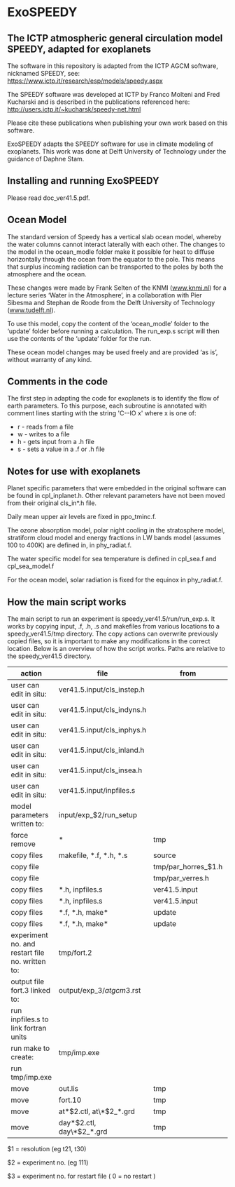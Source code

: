 # ExoSPEEDY
## The ICTP atmospheric general circulation model SPEEDY, adapted for exoplanets

The software in this repository is adapted from the ICTP AGCM software, nicknamed SPEEDY, see:
https://www.ictp.it/research/esp/models/speedy.aspx

The SPEEDY software was developed at ICTP by Franco Molteni and Fred Kucharski and is described in the publications referenced here:
http://users.ictp.it/~kucharsk/speedy-net.html

Please cite these publications when publishing your own work based on this software.

ExoSPEEDY adapts the SPEEDY software for use in climate modeling of exoplanets.
This work was done at Delft University of Technology under the guidance of Daphne Stam.

## Installing and running ExoSPEEDY

Please read doc_ver41.5.pdf.

## Ocean Model
The standard version of Speedy has a vertical slab ocean model, whereby the water columns cannot interact laterally with each other. The changes to the model in the ocean_modle folder make it possible for heat to diffuse horizontally through the ocean from the equator to the pole. This means that surplus incoming radiation can be transported to the poles by both the atmosphere and the ocean.


These changes were made by Frank Selten of the KNMI (www.knmi.nl) for a lecture series ‘Water in the Atmosphere’, in a collaboration with Pier Sibesma and Stephan de Roode from the Delft University of Technology (www.tudelft.nl).


To use this model, copy the content of the ‘ocean_modle’ folder to the ‘update’ folder before running a calculation. The run_exp.s script will then use the contents of the ‘update’ folder for the run.


These ocean model changes may be used freely and are provided ‘as is’, without warranty of any kind.

## Comments in the code
The first step in adapting the code for exoplanets is to identify the flow of earth parameters.
To this purpose, each subroutine is annotated with comment lines starting with the string 'C--IO x' where x is one of:
- r - reads from a file
- w - writes to a file
- h - gets input from a .h file
- s - sets a value in a .f or .h file

## Notes for use with exoplanets
Planet specific parameters that were embedded in the original software can be found in cpl\_inplanet.h. Other relevant parameters have not been moved from their original cls\_in\*.h file.

Daily mean upper air levels are fixed in ppo\_tminc.f.

The ozone absorption model, polar night cooling in the stratosphere model, stratiform cloud model and energy fractions in LW bands model (assumes 100 to 400K) are defined in, in phy\_radiat.f.

The water specific model for sea temperature is defined in cpl\_sea.f and cpl\_sea\_model.f

For the ocean model, solar radiation is fixed for the equinox in phy\_radiat.f.

## How the main script works

The main script to run an experiment is speedy\_ver41.5/run/run\_exp.s.
It works by copying input, .f, .h, .s and makefiles from various locations to a speedy\_ver41.5/tmp directory. The copy actions can overwrite previously copied files, so it is important to make any modifications in the correct location. Below is an overview of how the script works. Paths are relative to the speedy\_ver41.5 directory.

**action** | **file** | **from** | **to**
--- | --- | --- | ---
user can edit in situ: | ver41.5.input/cls\_instep.h |  | 
user can edit in situ: | ver41.5.input/cls\_indyns.h |  | 
user can edit in situ: | ver41.5.input/cls\_inphys.h |  | 
user can edit in situ: | ver41.5.input/cls\_inland.h |  | 
user can edit in situ: | ver41.5.input/cls\_insea.h |  | 
user can edit in situ: | ver41.5.input/inpfiles.s |  | 
model parameters written to: | input/exp\_$2/run\_setup |  | 
force remove | * | tmp | 
copy files | makefile, \*.f, \*.h, \*.s | source | tmp
copy file |  | tmp/par\_horres\_$1.h | tmp/atparam.h
copy file |  | tmp/par\_verres.h | tmp/atparam1.h
copy files | \*.h, inpfiles.s | ver41.5.input | tmp
copy files | \*.h, inpfiles.s | ver41.5.input | input/exp\_$2
copy files | \*.f, \*.h, make\* | update | tmp
copy files | \*.f, \*.h, make\* | update | input/exp\_$2
experiment no. and restart file no. written to: | tmp/fort.2 |  | 
output file fort.3 linked to: | output/exp\_$3/atgcm$3.rst |  | 
run inpfiles.s to link fortran units |  |  | 
run make to create: | tmp/imp.exe |  | 
run tmp/imp.exe | |  | 
move | out.lis | tmp | output/exp\_$2/atgcm$2.lis
move | fort.10 | tmp | output/exp\_$2/atgcm$2.rst
move | at\*$2.ctl, at\*$2\_\*.grd | tmp | output/exp\_$2
move | day\*$2.ctl, day\*$2\_\*.grd | tmp | output/exp\_$2


$1 = resolution (eg t21, t30)

$2 = experiment no. (eg 111)

$3 = experiment no. for restart file ( 0 = no restart )
